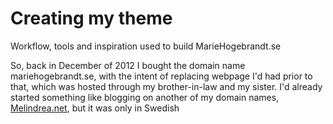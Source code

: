 # Creating my theme
<entry>
Workflow, tools and inspiration used to build MarieHogebrandt.se
</entry>

So, back in December of 2012 I bought the domain name mariehogebrandt.se, with the intent of replacing webpage I'd had prior to that, which was hosted through my brother-in-law and my sister. I'd already started something like blogging on another of my domain names, [Melindrea.net](http://blog.melindrea.net), but it was only in Swedish
